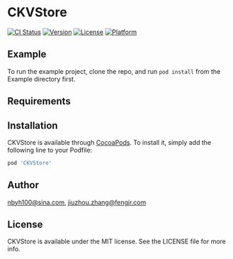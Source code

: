 # CKVStore

[![CI Status](http://img.shields.io/travis/nbyh100@sina.com/CKVStore.svg?style=flat)](https://travis-ci.org/nbyh100@sina.com/CKVStore)
[![Version](https://img.shields.io/cocoapods/v/CKVStore.svg?style=flat)](http://cocoapods.org/pods/CKVStore)
[![License](https://img.shields.io/cocoapods/l/CKVStore.svg?style=flat)](http://cocoapods.org/pods/CKVStore)
[![Platform](https://img.shields.io/cocoapods/p/CKVStore.svg?style=flat)](http://cocoapods.org/pods/CKVStore)

## Example

To run the example project, clone the repo, and run `pod install` from the Example directory first.

## Requirements

## Installation

CKVStore is available through [CocoaPods](http://cocoapods.org). To install
it, simply add the following line to your Podfile:

```ruby
pod 'CKVStore'
```

## Author

nbyh100@sina.com, jiuzhou.zhang@fengjr.com

## License

CKVStore is available under the MIT license. See the LICENSE file for more info.
